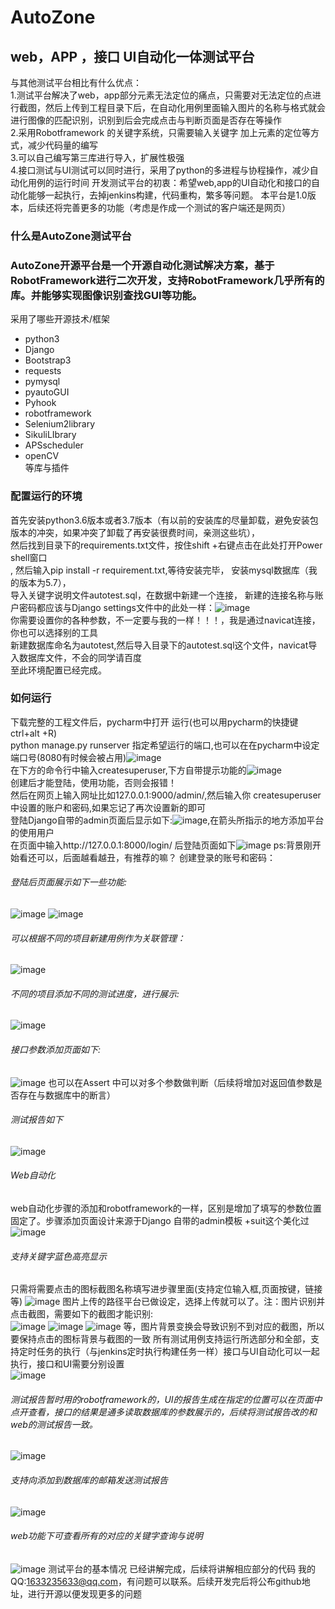 # AutoZone
## web，APP ，接口 UI自动化一体测试平台<br>
与其他测试平台相比有什么优点：<br>
    1.测试平台解决了web，app部分元素无法定位的痛点，只需要对无法定位的点进行截图，然后上传到工程目录下后，在自动化用例里面输入图片的名称与格式就会进行图像的匹配识别，识别到后会完成点击与判断页面是否存在等操作<br>
    2.采用Robotframework 的关键字系统，只需要输入关键字 加上元素的定位等方式，减少代码量的编写<br>
    3.可以自己编写第三库进行导入，扩展性极强<br>
    4.接口测试与UI测试可以同时进行，采用了python的多进程与协程操作，减少自动化用例的运行时间
      开发测试平台的初衷：希望web,app的UI自动化和接口的自动化能够一起执行，去掉jenkins构建，代码重构，繁多等问题。
      本平台是1.0版本，后续还将完善更多的功能（考虑是作成一个测试的客户端还是网页）<br>

### 什么是AutoZone测试平台
### AutoZone开源平台是一个开源自动化测试解决方案，基于RobotFramework进行二次开发，支持RobotFramework几乎所有的库。并能够实现图像识别查找GUI等功能。
采用了哪些开源技术/框架
* python3<br>
* Django<br>
* Bootstrap3<br>
* requests<br>
* pymysql<br>
* pyautoGUI<br>
* Pyhook<br>
* robotframework<br>
* Selenium2library<br>
* SikuliLIbrary<br>
* APSscheduler<br>
* openCV<br>
等库与插件<br>
### 配置运行的环境
首先安装python3.6版本或者3.7版本（有以前的安装库的尽量卸载，避免安装包版本的冲突，如果冲突了卸载了再安装很费时间，亲测这些坑），<br>然后找到目录下的requirements.txt文件，按住shift +右键点击在此处打开Power shell窗口<br>, 然后输入pip install -r requirement.txt,等待安装完毕，
安装mysql数据库（我的版本为5.7），<br>
导入关键字说明文件autotest.sql，在数据中新建一个连接，
新建的连接名称与账户密码都应该与Django settings文件中的此处一样：![image](https://github.com/Wesly-Yu/AutoZone/blob/master/images/20190526221134.png)<br>
你需要设置你的各种参数，不一定要与我的一样！！！，我是通过navicat连接，你也可以选择别的工具<br>
新建数据库命名为autotest,然后导入目录下的autotest.sql这个文件，navicat导入数据库文件，不会的同学请百度<br>
至此环境配置已经完成。
### 如何运行
下载完整的工程文件后，pycharm中打开
运行(也可以用pycharm的快捷键ctrl+alt +R)<br>
python manage.py runserver 指定希望运行的端口,也可以在在pycharm中设定端口号(8080有时候会被占用)![image](https://github.com/Wesly-Yu/AutoZone/blob/master/images/20190526222403.png)<br>
在下方的命令行中输入createsuperuser,下方自带提示功能的![image](https://github.com/Wesly-Yu/AutoZone/blob/master/images/2.png)<br>
创建后才能登陆，使用功能，否则会报错！<br>
然后在网页上输入网址比如127.0.0.1:9000/admin/,然后输入你 createsuperuser中设置的账户和密码,如果忘记了再次设置新的即可<br>
登陆Django自带的admin页面后显示如下:![image](https://github.com/Wesly-Yu/AutoZone/blob/master/images/3.png),在箭头所指示的地方添加平台的使用用户<br>
在页面中输入http://127.0.0.1:8000/login/ 后登陆页面如下![image](https://github.com/Wesly-Yu/AutoZone/blob/master/images/login.png)
ps:背景刚开始看还可以，后面越看越丑，有推荐的嘛？
创建登录的账号和密码：
###### 登陆后页面展示如下一些功能:
![image](https://github.com/Wesly-Yu/AutoZone/blob/master/images/tools.png)
![image](https://github.com/Wesly-Yu/AutoZone/blob/master/images/shouye.png)<br>
###### 可以根据不同的项目新建用例作为关联管理：<br>
![image](https://github.com/Wesly-Yu/AutoZone/blob/master/images/xiangmu.png)
###### 不同的项目添加不同的测试进度，进行展示:<br>
![image](https://github.com/Wesly-Yu/AutoZone/blob/master/images/jindu.png)
###### 接口参数添加页面如下:
![image](https://github.com/Wesly-Yu/AutoZone/blob/master/images/jiekou.png)
也可以在Assert 中可以对多个参数做判断（后续将增加对返回值参数是否存在与数据库中的断言）
###### 测试报告如下
![image](https://github.com/Wesly-Yu/AutoZone/blob/master/images/report.png)
###### Web自动化
web自动化步骤的添加和robotframework的一样，区别是增加了填写的参数位置固定了。步骤添加页面设计来源于Django 自带的admin模板 +suit这个美化过<br>
![image](https://github.com/Wesly-Yu/AutoZone/blob/master/images/web-ui.png)
###### 支持关键字蓝色高亮显示
只需将需要点击的图标截图名称填写进步骤里面(支持定位输入框,页面按键，链接等)
![image](https://github.com/Wesly-Yu/AutoZone/blob/master/images/picture.png)
图片上传的路径平台已做设定，选择上传就可以了。注：图片识别并点击截图，需要如下的截图才能识别:<br>
![image](https://github.com/Wesly-Yu/AutoZone/blob/master/images/update.png)
![image](https://github.com/Wesly-Yu/AutoZone/blob/master/images/baidu.png)
![image](https://github.com/Wesly-Yu/AutoZone/blob/master/images/denglu.png)
等，图片背景变换会导致识别不到对应的截图，所以要保持点击的图标背景与截图的一致
所有测试用例支持运行所选部分和全部，支持定时任务的执行（与jenkins定时执行构建任务一样）接口与UI自动化可以一起执行，接口和UI需要分别设置<br>
![image](https://github.com/Wesly-Yu/AutoZone/blob/master/images/time.png)
###### 测试报告暂时用的robotframework的，UI的报告生成在指定的位置可以在页面中点开查看，接口的结果是通多读取数据库的参数展示的，后续将测试报告改的和web的测试报告一致。
![image](https://github.com/Wesly-Yu/AutoZone/blob/master/images/report.png)
###### 支持向添加到数据库的邮箱发送测试报告
![image](https://github.com/Wesly-Yu/AutoZone/blob/master/images/email.png)
###### web功能下可查看所有的对应的关键字查询与说明
![image](https://github.com/Wesly-Yu/AutoZone/blob/master/images/keywords.png)
测试平台的基本情况 已经讲解完成，后续将讲解相应部分的代码
我的QQ:1633235633@qq.com，有问题可以联系。后续开发完后将公布github地址，进行开源以便发现更多的问题
